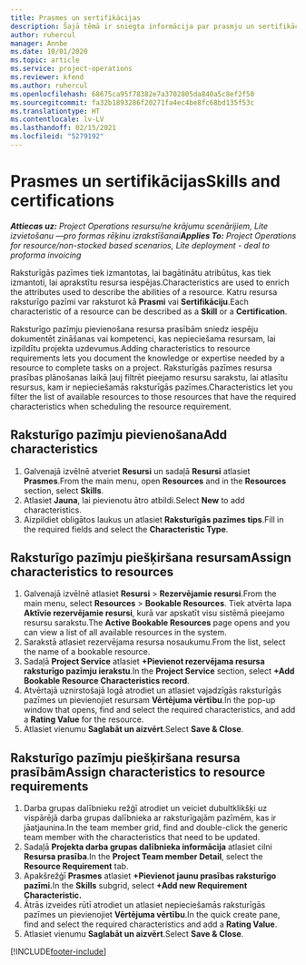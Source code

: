 ```yaml
---
title: Prasmes un sertifikācijas
description: Šajā tēmā ir sniegta informācija par prasmju un sertifikācijas raksturīgo pazīmju pievienošanu resursiem.
author: ruhercul
manager: Annbe
ms.date: 10/01/2020
ms.topic: article
ms.service: project-operations
ms.reviewer: kfend
ms.author: ruhercul
ms.openlocfilehash: 68675ca95f78382e7a3702805da840a5c8ef2f50
ms.sourcegitcommit: fa32b1893286f20271fa4ec4be8fc68bd135f53c
ms.translationtype: HT
ms.contentlocale: lv-LV
ms.lasthandoff: 02/15/2021
ms.locfileid: "5279192"
---
```

# <a name="skills-and-certifications"></a><span data-ttu-id="917ef-103">Prasmes un sertifikācijas</span><span class="sxs-lookup"><span data-stu-id="917ef-103">Skills and certifications</span></span>
<span data-ttu-id="917ef-104">_**Attiecas uz:** Project Operations resursu/ne krājumu scenārijiem, Lite izvietošanu —pro formas rēķinu izrakstīšanai_</span><span class="sxs-lookup"><span data-stu-id="917ef-104">_**Applies To:** Project Operations for resource/non-stocked based scenarios, Lite deployment - deal to proforma invoicing_</span></span>

<span data-ttu-id="917ef-105">Raksturīgās pazīmes tiek izmantotas, lai bagātinātu atribūtus, kas tiek izmantoti, lai aprakstītu resursa iespējas.</span><span class="sxs-lookup"><span data-stu-id="917ef-105">Characteristics are used to enrich the attributes used to describe the abilities of a resource.</span></span> <span data-ttu-id="917ef-106">Katru resursa raksturīgo pazīmi var raksturot kā **Prasmi** vai **Sertifikāciju**.</span><span class="sxs-lookup"><span data-stu-id="917ef-106">Each characteristic of a resource can be described as a **Skill** or a **Certification**.</span></span>

<span data-ttu-id="917ef-107">Raksturīgo pazīmju pievienošana resursa prasībām sniedz iespēju dokumentēt zināšanas vai kompetenci, kas nepieciešama resursam, lai izpildītu projekta uzdevumus.</span><span class="sxs-lookup"><span data-stu-id="917ef-107">Adding characteristics to resource requirements lets you document the knowledge or expertise needed by a resource to complete tasks on a project.</span></span> <span data-ttu-id="917ef-108">Raksturīgās pazīmes resursa prasības plānošanas laikā ļauj filtrēt pieejamo resursu sarakstu, lai atlasītu resursus, kam ir nepieciešamās raksturīgās pazīmes.</span><span class="sxs-lookup"><span data-stu-id="917ef-108">Characteristics let you filter the list of available resources to those resources that have the required characteristics when scheduling the resource requirement.</span></span>

## <a name="add-characteristics"></a><span data-ttu-id="917ef-109">Raksturīgo pazīmju pievienošana</span><span class="sxs-lookup"><span data-stu-id="917ef-109">Add characteristics</span></span>

1. <span data-ttu-id="917ef-110">Galvenajā izvēlnē atveriet **Resursi** un sadaļā **Resursi** atlasiet **Prasmes**.</span><span class="sxs-lookup"><span data-stu-id="917ef-110">From the main menu, open **Resources** and in the **Resources** section, select **Skills**.</span></span>
2. <span data-ttu-id="917ef-111">Atlasiet **Jauna**, lai pievienotu ātro atbildi.</span><span class="sxs-lookup"><span data-stu-id="917ef-111">Select **New** to add characteristics.</span></span>
3. <span data-ttu-id="917ef-112">Aizpildiet obligātos laukus un atlasiet **Raksturīgās pazīmes tips**.</span><span class="sxs-lookup"><span data-stu-id="917ef-112">Fill in the required fields and select the **Characteristic Type**.</span></span>

## <a name="assign-characteristics-to-resources"></a><span data-ttu-id="917ef-113">Raksturīgo pazīmju piešķiršana resursam</span><span class="sxs-lookup"><span data-stu-id="917ef-113">Assign characteristics to resources</span></span>

1. <span data-ttu-id="917ef-114">Galvenajā izvēlnē atlasiet **Resursi** > **Rezervējamie resursi**.</span><span class="sxs-lookup"><span data-stu-id="917ef-114">From the main menu, select **Resources** > **Bookable Resources**.</span></span> <span data-ttu-id="917ef-115">Tiek atvērta lapa **Aktīvie rezervējamie resursi**, kurā var apskatīt visu sistēmā pieejamo resursu sarakstu.</span><span class="sxs-lookup"><span data-stu-id="917ef-115">The **Active Bookable Resources** page opens and you can view a list of all available resources in the system.</span></span>
2. <span data-ttu-id="917ef-116">Sarakstā atlasiet rezervējama resursa nosaukumu.</span><span class="sxs-lookup"><span data-stu-id="917ef-116">From the list, select the name of a bookable resource.</span></span>
3. <span data-ttu-id="917ef-117">Sadaļā **Project Service** atlasiet **+Pievienot rezervējama resursa raksturīgo pazīmju ierakstu**.</span><span class="sxs-lookup"><span data-stu-id="917ef-117">In the **Project Service** section, select **+Add Bookable Resource Characteristics record**.</span></span>
4. <span data-ttu-id="917ef-118">Atvērtajā uznirstošajā logā atrodiet un atlasiet vajadzīgās raksturīgās pazīmes un pievienojiet resursam **Vērtējuma vērtību**.</span><span class="sxs-lookup"><span data-stu-id="917ef-118">In the pop-up window that opens, find and select the required characteristics, and add a **Rating Value** for the resource.</span></span>
5. <span data-ttu-id="917ef-119">Atlasiet vienumu **Saglabāt un aizvērt**.</span><span class="sxs-lookup"><span data-stu-id="917ef-119">Select **Save & Close**.</span></span>

## <a name="assign-characteristics-to-resource-requirements"></a><span data-ttu-id="917ef-120">Raksturīgo pazīmju piešķiršana resursa prasībām</span><span class="sxs-lookup"><span data-stu-id="917ef-120">Assign characteristics to resource requirements</span></span>

1. <span data-ttu-id="917ef-121">Darba grupas dalībnieku režģī atrodiet un veiciet dubultklikšķi uz vispārējā darba grupas dalībnieka ar raksturīgajām pazīmēm, kas ir jāatjaunina.</span><span class="sxs-lookup"><span data-stu-id="917ef-121">In the team member grid, find and double-click the generic team member with the characteristics that need to be updated.</span></span>
2. <span data-ttu-id="917ef-122">Sadaļā **Projekta darba grupas dalībnieka informācija** atlasiet cilni **Resursa prasība**.</span><span class="sxs-lookup"><span data-stu-id="917ef-122">In the **Project Team member Detail**, select the **Resource Requirement** tab.</span></span>
3. <span data-ttu-id="917ef-123">Apakšrežģī **Prasmes** atlasiet **+Pievienot jaunu prasības raksturīgo pazīmi.**</span><span class="sxs-lookup"><span data-stu-id="917ef-123">In the **Skills** subgrid, select **+Add new Requirement Characteristic.**</span></span>
4. <span data-ttu-id="917ef-124">Ātrās izveides rūtī atrodiet un atlasiet nepieciešamās raksturīgās pazīmes un pievienojiet **Vērtējuma vērtību**.</span><span class="sxs-lookup"><span data-stu-id="917ef-124">In the quick create pane, find and select the required characteristics and add a **Rating Value**.</span></span>
5. <span data-ttu-id="917ef-125">Atlasiet vienumu **Saglabāt un aizvērt**.</span><span class="sxs-lookup"><span data-stu-id="917ef-125">Select **Save & Close**.</span></span>

[!INCLUDE[footer-include](../includes/footer-banner.md)]